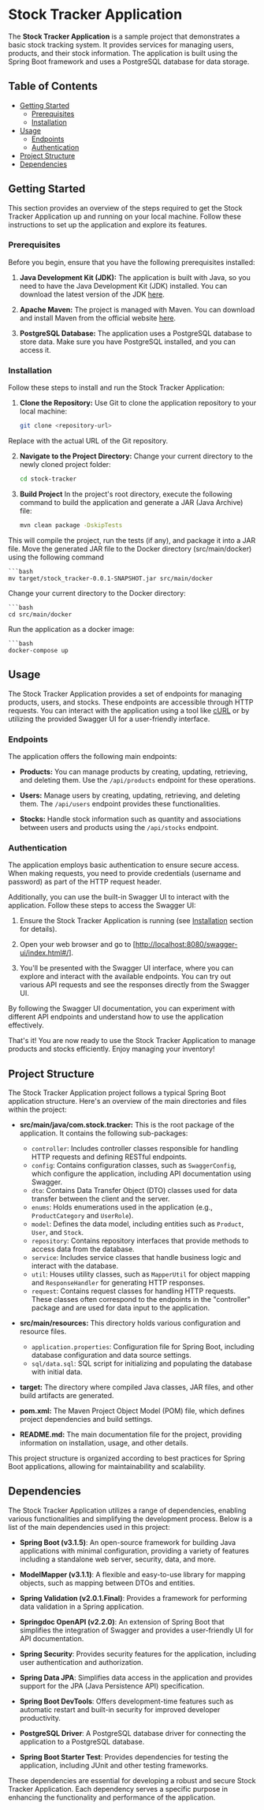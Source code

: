 # Stock Tracker Application

The **Stock Tracker Application** is a sample project that demonstrates a basic stock tracking system. It provides services for managing users, products, and their stock information. The application is built using the Spring Boot framework and uses a PostgreSQL database for data storage.

## Table of Contents

- [Getting Started](#getting-started)
  - [Prerequisites](#prerequisites)
  - [Installation](#installation)
- [Usage](#usage)
  - [Endpoints](#endpoints)
  - [Authentication](#authentication)
- [Project Structure](#project-structure)
- [Dependencies](#dependencies)

## Getting Started

This section provides an overview of the steps required to get the Stock Tracker Application up and running on your local machine. Follow these instructions to set up the application and explore its features.

### Prerequisites

Before you begin, ensure that you have the following prerequisites installed:

1. **Java Development Kit (JDK):** The application is built with Java, so you need to have the Java Development Kit (JDK) installed. You can download the latest version of the JDK [here](https://www.oracle.com/java/technologies/javase-downloads.html).

2. **Apache Maven:** The project is managed with Maven. You can download and install Maven from the official website [here](https://maven.apache.org/download.cgi).

3. **PostgreSQL Database:** The application uses a PostgreSQL database to store data. Make sure you have PostgreSQL installed, and you can access it.

### Installation

Follow these steps to install and run the Stock Tracker Application:

1. **Clone the Repository:**
   Use Git to clone the application repository to your local machine:

   ```bash
   git clone <repository-url>

  Replace <repository-url> with the actual URL of the Git repository.

2. **Navigate to the Project Directory:**
   Change your current directory to the newly cloned project folder:

    ```bash
    cd stock-tracker

3. **Build Project**
   In the project's root directory, execute the following command to build the application and generate a JAR (Java Archive) file:

    ```bash
    mvn clean package -DskipTests

  This will compile the project, run the tests (if any), and package it into a JAR file. Move the generated JAR file to the Docker directory (src/main/docker) using the following command

    ```bash
    mv target/stock_tracker-0.0.1-SNAPSHOT.jar src/main/docker
    
  Change your current directory to the Docker directory:
  
    ```bash
    cd src/main/docker

  Run the application as a docker image:

    ```bash
    docker-compose up
    
## Usage

The Stock Tracker Application provides a set of endpoints for managing products, users, and stocks. These endpoints are accessible through HTTP requests. You can interact with the application using a tool like [cURL](https://curl.se/) or by utilizing the provided Swagger UI for a user-friendly interface.

### Endpoints

The application offers the following main endpoints:

- **Products:** You can manage products by creating, updating, retrieving, and deleting them. Use the `/api/products` endpoint for these operations.

- **Users:** Manage users by creating, updating, retrieving, and deleting them. The `/api/users` endpoint provides these functionalities.

- **Stocks:** Handle stock information such as quantity and associations between users and products using the `/api/stocks` endpoint.

### Authentication

The application employs basic authentication to ensure secure access. When making requests, you need to provide credentials (username and password) as part of the HTTP request header.

Additionally, you can use the built-in Swagger UI to interact with the application. Follow these steps to access the Swagger UI:

1. Ensure the Stock Tracker Application is running (see [Installation](#installation) section for details).

2. Open your web browser and go to [[http://localhost:8080/swagger-ui/index.html#/](http://localhost:8080/swagger-ui/index.html#/)].

3. You'll be presented with the Swagger UI interface, where you can explore and interact with the available endpoints. You can try out various API requests and see the responses directly from the Swagger UI.

By following the Swagger UI documentation, you can experiment with different API endpoints and understand how to use the application effectively.

That's it! You are now ready to use the Stock Tracker Application to manage products and stocks efficiently. Enjoy managing your inventory!

## Project Structure

The Stock Tracker Application project follows a typical Spring Boot application structure. Here's an overview of the main directories and files within the project:

- **src/main/java/com.stock.tracker:** This is the root package of the application. It contains the following sub-packages:
  - `controller`: Includes controller classes responsible for handling HTTP requests and defining RESTful endpoints.
  - `config`: Contains configuration classes, such as `SwaggerConfig`, which configure the application, including API documentation using Swagger.
  - `dto`: Contains Data Transfer Object (DTO) classes used for data transfer between the client and the server.
  - `enums`: Holds enumerations used in the application (e.g., `ProductCategory` and `UserRole`).
  - `model`: Defines the data model, including entities such as `Product`, `User`, and `Stock`.
  - `repository`: Contains repository interfaces that provide methods to access data from the database.
  - `service`: Includes service classes that handle business logic and interact with the database.
  - `util`: Houses utility classes, such as `MapperUtil` for object mapping and `ResponseHandler` for generating HTTP responses.
  - `request`: Contains request classes for handling HTTP requests. These classes often correspond to the endpoints in the "controller" package and are used for data input to the application.
    
- **src/main/resources:** This directory holds various configuration and resource files.
  - `application.properties`: Configuration file for Spring Boot, including database configuration and data source settings.
  - `sql/data.sql`: SQL script for initializing and populating the database with initial data.
  
- **target:** The directory where compiled Java classes, JAR files, and other build artifacts are generated.

- **pom.xml:** The Maven Project Object Model (POM) file, which defines project dependencies and build settings.

- **README.md:** The main documentation file for the project, providing information on installation, usage, and other details.

This project structure is organized according to best practices for Spring Boot applications, allowing for maintainability and scalability.

## Dependencies

The Stock Tracker Application utilizes a range of dependencies, enabling various functionalities and simplifying the development process. Below is a list of the main dependencies used in this project:

- **Spring Boot (v3.1.5)**: An open-source framework for building Java applications with minimal configuration, providing a variety of features including a standalone web server, security, data, and more.

- **ModelMapper (v3.1.1)**: A flexible and easy-to-use library for mapping objects, such as mapping between DTOs and entities.

- **Spring Validation (v2.0.1.Final)**: Provides a framework for performing data validation in a Spring application.

- **Springdoc OpenAPI (v2.2.0)**: An extension of Spring Boot that simplifies the integration of Swagger and provides a user-friendly UI for API documentation.

- **Spring Security**: Provides security features for the application, including user authentication and authorization.

- **Spring Data JPA**: Simplifies data access in the application and provides support for the JPA (Java Persistence API) specification.

- **Spring Boot DevTools**: Offers development-time features such as automatic restart and built-in security for improved developer productivity.

- **PostgreSQL Driver**: A PostgreSQL database driver for connecting the application to a PostgreSQL database.

- **Spring Boot Starter Test**: Provides dependencies for testing the application, including JUnit and other testing frameworks.

These dependencies are essential for developing a robust and secure Stock Tracker Application. Each dependency serves a specific purpose in enhancing the functionality and performance of the application.
